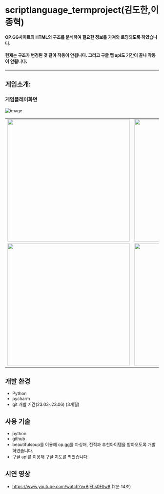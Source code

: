 # scriptlanguage_termproject(김도한,이종혁)

#### OP.GG사이트의 HTML의 구조를 분석하여 필요한 정보를 가져와 로딩되도록 하였습니다.
#### 현재는 구조가 변경된 것 같아 작동이 안됩니다. 그리고 구글 맵 api도 기간이 끝나 작동이 안됩니다.

---
## 게임소개:

### 게임플레이화면
![image](https://github.com/user-attachments/assets/4d781a12-78be-40bf-8821-74cd3af6eb24)

<table>
  <tr>
    <td><img src="https://github.com/user-attachments/assets/e3d06365-cb4a-4426-9893-81a7526a1fd3" width="400"/></td>
    <td><img src="https://github.com/user-attachments/assets/10e73559-f68f-4fed-b8c6-7d44973c7583" width="400"/></td>
  </tr>
  <tr>
    <td><img src="https://github.com/user-attachments/assets/71887ca6-da00-4810-9dc2-30dc7b885b17" width="400"/></td>
    <td><img src="https://github.com/user-attachments/assets/1226b76c-21d3-440c-9f9e-7d4a28077232" width="400"/></td>
  </tr>
</table>


## 개발 환경

- Python
- pycharm
- git 개발 기간(23.03~23.06) (3개월)


## 사용 기술

- python
- github
- beautifulsoup를 이용해 op.gg를 파싱해, 전적과 추천아이템을 받아오도록 개발하였습니다.
- 구글 api를 이용해 구글 지도를 띄웠습니다.


## 시연 영상
- https://www.youtube.com/watch?v=BjEhs0FlIw8 (2분 14초)

